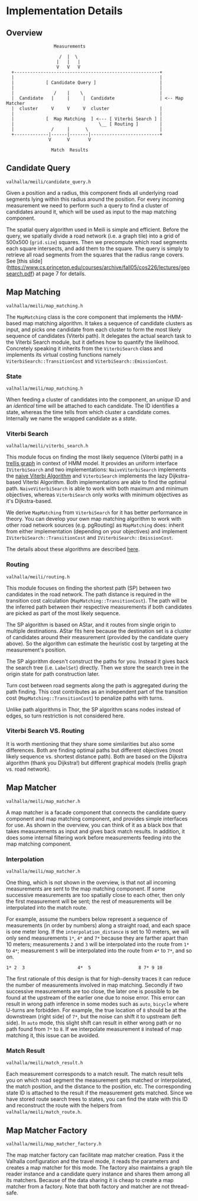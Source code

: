 # Implementation Details

## Overview

```
                  Measurements

                    /  |  \
                   |   |   |
                   V   V   V
  +-------------------------------------------------------+
  |                                                       |
  |            [ Candidate Query ]                        |
  |                                                       |
  |               /    |    \                             |
  |  Candidate   |     |     |  Candidate                 | <-- Map Matcher
  |  cluster     V     V     V  cluster                   |
  |                                                       |
  |            [  Map Matching  ] <--- [ Viterbi Search ] |
  |                                \__ [ Routing ]        |
  |              /     |      \                           |
  +-------------|------|-------|--------------------------+
                V      V       V

                 Match  Results
```

## Candidate Query
`valhalla/meili/candidate_query.h`

Given a position and a radius, this component finds all underlying
road segments lying within this radius around the position. For every
incoming measurement we need to perform such a query to find a cluster
of candidates around it, which will be used as input to the map
matching component.

The spatial query algorithm used in Meili is simple and
efficient. Before the query, we spatially divide a road network
(i.e. a graph tile) into a grid of 500x500 (`grid.size`) squares. Then
we precompute which road segments each square intersects, and add them
to the square. The query is simply to retrieve all road segments from
the squares that the radius range covers. See [this slide]
(https://www.cs.princeton.edu/courses/archive/fall05/cos226/lectures/geosearch.pdf)
at page 7 for details.

## Map Matching
`valhalla/meili/map_matching.h`

The `MapMatching` class is the core component that implements the
HMM-based map matching algorithm. It takes a sequence of candidate
clusters as input, and picks one candidate from each cluster to form
the most likely sequence of candidates (Viterbi path). It delegates
the actual search task to the Viterbi Search module, but it defines
how to quantify the likelihood. Concretely speaking it inherits from
the `ViterbiSearch` class and implements its virtual costing functions
namely `ViterbiSearch::TransitionCost` and
`ViterbiSearch::EmissionCost`.

### State
`valhalla/meili/map_matching.h`

When feeding a cluster of candidates into the component, an *unique*
ID and an *identical* time will be attached to each candidate. The ID
identifies a state, whereas the time tells from which cluster a
candidate comes. Internally we name the wrapped candidate as a
*state*.

### Viterbi Search
`valhalla/meili/viterbi_search.h`

This module focus on finding the most likely sequence (Viterbi path)
in a [trellis graph](https://en.wikipedia.org/wiki/Trellis_(graph)) in
context of HMM model. It provides an uniform interface
`IViterbiSearch` and two implementations: `NaiveViterbiSearch`
implements the
[naive Viterbi Algorithm](https://en.wikipedia.org/wiki/Viterbi_algorithm)
and `ViterbiSearch` implements the lazy Dijkstra-based Viterbi
Algorithm. Both implementations are able to find the optimal
path. `NaiveViterbiSearch` is able to work with both maximum and
minimum objectives, whereas `ViterbiSearch` only works with minimum
objectives as it's Dijkstra-based.

We derive `MapMatching` from `ViterbiSearch` for it has better
performance in theory. You can develop your own map matching algorithm
to work with other road network sources (e.g. pgRouting) as
`MapMatching` does: inherit from either implementation (depending on
your objectives) and implement `IViterbiSearch::TransitionCost` and
`IViterbiSearch::EmissionCost`.

The details about these algorithms are described
[here](algorithms.md).

### Routing
`valhalla/meili/routing.h`

This module focuses on finding the shortest path (SP) between two
candidates in the road network. The path distance is required in the
transition cost calculation (`MapMatching::TransitionCost`). The path
will be the inferred path between their respective measurements if
both candidates are picked as part of the most likely sequence.

The SP algorithm is based on AStar, and it routes from single origin
to multiple destinations. AStar fits here because the destination set
is a cluster of candidates around their measurement (provided by the
candidate query above). So the algorithm can estimate the heuristic
cost by targeting at the measurement's position.

The SP algorithm doesn't construct the paths for you. Instead it gives
back the search tree (i.e. `LabelSet`) directly. Then we store the
search tree in the origin state for path construction later.

Turn cost between road segments along the path is aggregated during
the path finding. This cost contributes as an independent part of the
transition cost (`MapMatching::TransitionCost`) to penalize paths with
turns.

Unlike path algorithms in Thor, the SP algorithm scans nodes instead
of edges, so turn restriction is not considered here.

### Viterbi Search VS. Routing

It is worth mentioning that they share some similarities but also some
differences. Both are finding optimal paths but different objectives
(most likely sequence vs. shortest distance path). Both are based on
the Dijkstra algorithm (thank you Dijkstra!) but different graphical
models (trellis graph vs. road network).

## Map Matcher
`valhalla/meili/map_matcher.h`

A map matcher is a facade component that connects the candidate query
component and map matching component, and provides simple interfaces
for use. As shown in the overview, you can think of it as a black box
that takes measurements as input and gives back match results. In
addition, it does some internal filtering work before measurements
feeding into the map matching component.

### Interpolation
`valhalla/meili/map_matcher.h`

One thing, which is not shown in the overview, is that not all
incoming measurements are sent to the map matching component. If some
successive measurements are too spatially close to each other, then
only the first measurement will be sent; the rest of measurements will
be interpolated into the match route.

For example, assume the numbers below represent a sequence of
measurements (in order by numbers) along a straight road, and each
space is one meter long. If the `interpolation_distance` is set to 10
meters, we will only send measurements `1*`, `4*` and `7*` because
they are farther apart than 10 meters; measurements `2` and `3` will be
interpolated into the route from `1*` to `4*`; measurement `5` will be
interpolated into the route from `4*` to `7*`, and so on.

```
1* 2  3                    4*  5                  8 7* 9 10
```

The first rationale of this design is that for high-density traces it
can reduce the number of measurements involved in map
matching. Secondly if two successive measurements are too close, the
later one is possible to be found at the upstream of the earlier one
due to noise error. This error can result in wrong path inference in
some modes such as `auto`, `bicycle` where U-turns are forbidden. For
example, the true location of `8` should be at the downstream (right
side) of `7*`, but the noise can shift it to upstream (left side). In
`auto` mode, this slight shift can result in either wrong path or no
path found from `7*` to `8`. If we interpolate measurement `8` instead
of map matching it, this issue can be avoided.

### Match Result
`valhalla/meili/match_result.h`

Each measurement corresponds to a match result. The match result tells
you on which road segment the measurement gets matched or
interpolated, the match position, and the distance to the position,
etc. The corresponding state ID is attached to the result if the
measurement gets matched. Since we have stored route search trees to
states, you can find the state with this ID and reconstruct the
route with the helpers from `valhalla/meili/match_route.h`.

## Map Matcher Factory
`valhalla/meili/map_matcher_factory.h`

The map matcher factory can facilitate map matcher creation. Pass it
the Valhalla configuration and the travel mode, it reads the
parameters and creates a map matcher for this mode. The factory also
maintains a graph tile reader instance and a candidate query instance
and shares them among all its matchers. Because of the data sharing it
is cheap to create a map matcher from a factory. Note that both
factory and matcher are not thread-safe.
